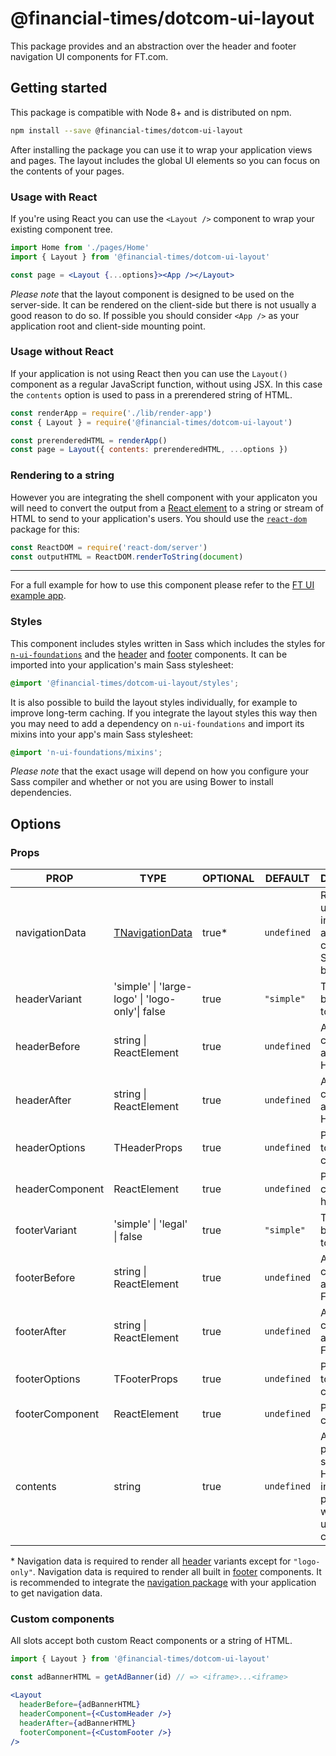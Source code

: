 # @financial-times/dotcom-ui-layout

This package provides and an abstraction over the header and footer navigation UI components for FT.com.

## Getting started

This package is compatible with Node 8+ and is distributed on npm.

```sh
npm install --save @financial-times/dotcom-ui-layout
```

After installing the package you can use it to wrap your application views and pages. The layout includes the global UI elements so you can focus on the contents of your pages.

### Usage with React

If you're using React you can use the `<Layout />` component to wrap your existing component tree.

```jsx
import Home from './pages/Home'
import { Layout } from '@financial-times/dotcom-ui-layout'

const page = <Layout {...options}><App /></Layout>
```

_Please note_ that the layout component is designed to be used on the server-side. It can be rendered on the client-side but there is not usually a good reason to do so. If possible you should consider `<App />` as your application root and client-side mounting point.

### Usage without React

If your application is not using React then you can use the `Layout()` component as a regular JavaScript function, without using JSX. In this case the `contents` option is used to pass in a prerendered string of HTML.

```js
const renderApp = require('./lib/render-app')
const { Layout } = require('@financial-times/dotcom-ui-layout')

const prerenderedHTML = renderApp()
const page = Layout({ contents: prerenderedHTML, ...options })
```

### Rendering to a string

However you are integrating the shell component with your applicaton you will need to convert the output from a [React element] to a string or stream of HTML to send to your application's users. You should use the [`react-dom`] package for this:

```js
const ReactDOM = require('react-dom/server')
const outputHTML = ReactDOM.renderToString(document)
```

[React element]: https://reactjs.org/docs/rendering-elements.html
[`react-dom`]: https://reactjs.org/docs/react-dom.html

---

For a full example for how to use this component please refer to the [FT UI example app][example].

[example]: ../../examples/ft-ui/readme.md

### Styles

This component includes styles written in Sass which includes the styles for [`n-ui-foundations`][n-ui-foundations] and the [header] and [footer] components. It can be imported into your application's main Sass stylesheet:

```scss
@import '@financial-times/dotcom-ui-layout/styles';
```

It is also possible to build the layout styles individually, for example to improve long-term caching. If you integrate the layout styles this way then you may need to add a dependency on `n-ui-foundations` and import its mixins into your app's main Sass stylesheet:

```scss
@import 'n-ui-foundations/mixins';
```

_Please note_ that the exact usage will depend on how you configure your Sass compiler and whether or not you are using Bower to install dependencies.

[n-ui-foundations]: https://github.com/Financial-Times/n-ui-foundations/
[header]: ../dotcom-ui-header/readme.md
[footer]: ../dotcom-ui-footer/readme.md


## Options

### Props

| PROP            | TYPE                                            | OPTIONAL | DEFAULT     | DESCRIPTION                                                                                  |
|-----------------|-------------------------------------------------|----------|-------------|----------------------------------------------------------------------------------------------|
| navigationData  | [TNavigationData]                               | true*    | `undefined` | Required if using the built in header and/or footer components. See note below.              |
| headerVariant   | 'simple' \| 'large-logo' \| 'logo-only'\| false | true     | `"simple"`  | The type of built in [header] to display                                                     |
| headerBefore    | string \| ReactElement                          | true     | `undefined` | A slot for content to appear before Header                                                   |
| headerAfter     | string \| ReactElement                          | true     | `undefined` | A slot for content to appear after Header                                                    |
| headerOptions   | THeaderProps                                    | true     | `undefined` | Pass options to the header component                                                         |
| headerComponent | ReactElement                                    | true     | `undefined` | Pass a custom header                                                                         |
| footerVariant   | 'simple' \| 'legal' \| false                    | true     | `"simple"`  | The type of built in [footer] to display                                                     |
| footerBefore    | string \| ReactElement                          | true     | `undefined` | A slot for content to appear before Footer                                                   |
| footerAfter     | string \| ReactElement                          | true     | `undefined` | A slot for content to appear after Footer                                                    |
| footerOptions   | TFooterProps                                    | true     | `undefined` | Pass options to the footer component                                                         |
| footerComponent | ReactElement                                    | true     | `undefined` | Pass a custom footer                                                                         |
| contents        | string                                          | true     | `undefined` | A prerendered string of HTML used to insert the page contents when not using JSX composition |

\* Navigation data is required to render all [header] variants except for `"logo-only"`. Navigation data is required to render all built in [footer] components. It is recommended to integrate the [navigation package] with your application to get navigation data.

[header]: ../dotcom-ui-header/README.md
[footer]: ../dotcom-ui-footer/README.md
[TNavigationData]: ../dotcom-types-navigation/README.md
[navigation package]: ../dotcom-server-navigation/readme.md

### Custom components

All slots accept both custom React components or a string of HTML.

```jsx
import { Layout } from '@financial-times/dotcom-ui-layout'

const adBannerHTML = getAdBanner(id) // => <iframe>...<iframe>

<Layout
  headerBefore={adBannerHTML}
  headerComponent={<CustomHeader />}
  headerAfter={adBannerHTML}
  footerComponent={<CustomFooter />}
/>
```
